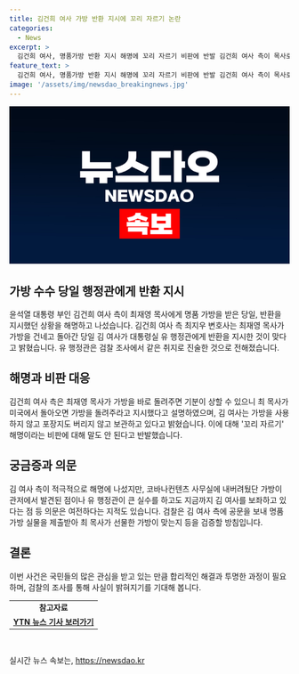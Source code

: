 ```yaml
---
title: 김건희 여사 가방 반환 지시에 꼬리 자르기 논란
categories:
  - News
excerpt: >
  김건희 여사, 명품가방 반환 지시 해명에 꼬리 자르기 비판에 반발 김건희 여사 측이 목사로부터 받은 명품가방을 당일 반환 지시를 내린 사실을 발표하며 해명에 나섰습니다. 이에 대해 김건희 여사 변호인은 가방을 돌려주지 않고 보관한 이유를 설명하며 꼬리 자르기 비판에 반박했습니다. 또한 유 행정관의 진술을 통해 가방을 반환하지 못한 상황을 설명하며, 검찰의 추가 조사가 예고되고 있는 상황입니다. (150자)
feature_text: >
  김건희 여사, 명품가방 반환 지시 해명에 꼬리 자르기 비판에 반발 김건희 여사 측이 목사로부터 받은 명품가방을 당일 반환 지시를 내린 사실을 발표하며 해명에 나섰습니다. 이에 대해 김건희 여사 변호인은 가방을 돌려주지 않고 보관한 이유를 설명하며 꼬리 자르기 비판에 반박했습니다. 또한 유 행정관의 진술을 통해 가방을 반환하지 못한 상황을 설명하며, 검찰의 추가 조사가 예고되고 있는 상황입니다. (150자)
image: '/assets/img/newsdao_breakingnews.jpg'
---
```


<p><img src="/assets/img/newsdao_breakingnews.jpg" alt="pcversion 속보" /></p>

<h2 data-ke-size="size26">가방 수수 당일 행정관에게 반환 지시</h2>

<p data-ke-size="size16">윤석열 대통령 부인 김건희 여사 측이 최재영 목사에게 명품 가방을 받은 당일, 반환을 지시했던 상황을 해명하고 나섰습니다. 김건희 여사 측 최지우 변호사는 최재영 목사가 가방을 건네고 돌아간 당일 김 여사가 대통령실 유 행정관에게 반환을 지시한 것이 맞다고 밝혔습니다. 유 행정관은 검찰 조사에서 같은 취지로 진술한 것으로 전해졌습니다.</p>

<h2 data-ke-size="size26">해명과 비판 대응</h2>

<p data-ke-size="size16">김건희 여사 측은 최재영 목사가 가방을 바로 돌려주면 기분이 상할 수 있으니 최 목사가 미국에서 돌아오면 가방을 돌려주라고 지시했다고 설명하였으며, 김 여사는 가방을 사용하지 않고 포장지도 버리지 않고 보관하고 있다고 밝혔습니다. 이에 대해 '꼬리 자르기' 해명이라는 비판에 대해 말도 안 된다고 반발했습니다.</p>

<h2 data-ke-size="size26">궁금증과 의문</h2>

<p data-ke-size="size16">김 여사 측이 적극적으로 해명에 나섰지만, 코바나컨텐츠 사무실에 내버려뒀단 가방이 관저에서 발견된 점이나 유 행정관이 큰 실수를 하고도 지금까지 김 여사를 보좌하고 있다는 점 등 의문은 여전하다는 지적도 있습니다. 검찰은 김 여사 측에 공문을 보내 명품가방 실물을 제출받아 최 목사가 선물한 가방이 맞는지 등을 검증할 방침입니다.</p>

<h2 data-ke-size="size26">결론</h2>

<p data-ke-size="size16">이번 사건은 국민들의 많은 관심을 받고 있는 만큼 합리적인 해결과 투명한 과정이 필요하며, 검찰의 조사를 통해 사실이 밝혀지기를 기대해 봅니다.</p>

<table>
  <tr>
    <td style="text-align: center; height: 17px;"><b>참고자료</b></td>
  </tr>
  <tr>
    <td style="text-align: center; height: 17px;"><b><a href="https://www.ytn.co.kr/_ln/0101_202202181341489371">YTN 뉴스 기사 보러가기</a></b></td>
  </tr>
</table>

<p data-ke-size="size16">&nbsp;</p>
실시간 뉴스 속보는, <a href="https://newsdao.kr" rel="dofollow">https://newsdao.kr</a>


